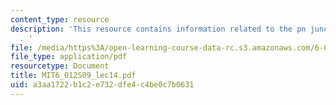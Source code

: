 ```yaml
---
content_type: resource
description: 'This resource contains information related to the pn junction diode
  . '
file: /media/https%3A/open-learning-course-data-rc.s3.amazonaws.com/6-012-microelectronic-devices-and-circuits-spring-2009/a3aa1722b1c2e732dfe4c4be0c7b0631_MIT6_012S09_lec14.pdf
file_type: application/pdf
resourcetype: Document
title: MIT6_012S09_lec14.pdf
uid: a3aa1722-b1c2-e732-dfe4-c4be0c7b0631
---
```

